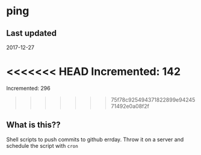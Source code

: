 # ping

## Last updated
2017-12-27

<<<<<<< HEAD
Incremented: 142
=======
Incremented: 296
>>>>>>> 75f78c925494371822899e9424571492e0a08f2f

## What is this?? 
Shell scripts to push commits to github errday. Throw it on a server and schedule the script with `cron`
